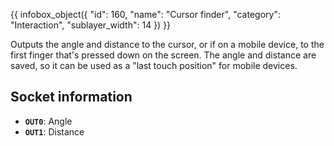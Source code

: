 {{ infobox_object({
	"id": 160,
	"name": "Cursor finder",
	"category": "Interaction",
	"sublayer_width": 14
}) }}

Outputs the angle and distance to the cursor, or if on a mobile device, to the first finger that's pressed down on the screen. The angle and distance are saved, so it can be used as a "last touch position" for mobile devices.

## Socket information
- **`OUT0`**: Angle
- **`OUT1`**: Distance